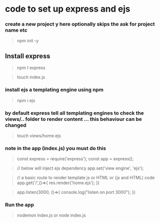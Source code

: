 # code to set up express and ejs

### create a new project y here optionally skips the ask for project name etc

> npm init -y

## Install express

> npm I express

> touch index.js

### install ejs a templating engine using npm

> npm i ejs

### by default express tell all templating engines to check the views/.. folder to render content ... this behaviour can be changed

> touch views/home.ejs

### note in the app (index.js) you must do this

> const express = require('express');
> const app = express();

> // below will inject ejs dependency
> app.set('view engine', 'ejs');

> // a basic route to render template js or HTML or (js and HTML) code
> app.get('/',()=>{
> res.render('home.ejs');
> })

> app.listen(3000, ()=>{
> console.log("listen on port 3000");
> })

### Run the app

> nodemon index.js or node index.js
